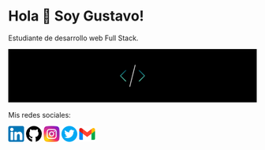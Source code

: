 # Hola 👋 Soy Gustavo!
Estudiante de desarrollo web Full Stack.

![Background](https://github.com/gusdellac/gusdellac/blob/main/4182a9dd330c6442c4a1fbc78274d838.png)

Mis redes sociales: 

[![Linkedin](https://github.com/gusdellac/gusdellac/blob/main/linkedin.png)](https://www.linkedin.com/in/gustavo-de-llac-2803b5177/) 
[![Github](https://github.com/gusdellac/gusdellac/blob/main/github.png)](https://github.com/gusdellac) 
[![Instagram](https://github.com/gusdellac/gusdellac/blob/main/instagram.png)](http://instagram.com/gustavodellac) 
[![Twitter](https://github.com/gusdellac/gusdellac/blob/main/gorjeo.png)](https://twitter.com/gus_dellac) 
[![Gmail](https://github.com/gusdellac/gusdellac/blob/main/gmail.png)](gustavodellac@gmail.com) 


